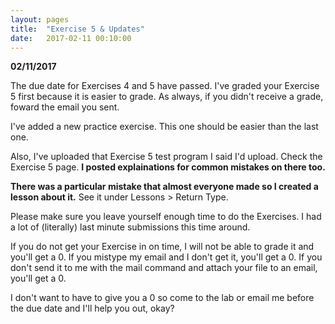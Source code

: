 ```yaml
---
layout: pages
title:  "Exercise 5 & Updates"
date:   2017-02-11 00:10:00
---
```


**02/11/2017**

The due date for Exercises 4 and 5 have passed. I've graded your Exercise 5 first because it is easier to grade. As always, if you didn't receive a grade, foward the email you sent. 

I've added a new practice exercise. This one should be easier than the last one.

Also, I've uploaded that Exercise 5 test program I said I'd upload. Check the Exercise 5 page. **I posted explainations for common mistakes on there too.**

**There was a particular mistake that almost everyone made so I created a lesson about it.** See it under Lessons > Return Type.

Please make sure you leave yourself enough time to do the Exercises. I had a lot of (literally) last minute submissions this time around.

If you do not get your Exercise in on time, I will not be able to grade it and you'll get a 0. If you mistype my email and I don't get it, you'll get a 0. If you don't send it to me with the mail command and attach your file to an email, you'll get a 0.

I don't want to have to give you a 0 so come to the lab or email me before the due date and I'll help you out, okay?
